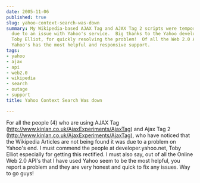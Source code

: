 ```yaml
---
date: 2005-11-06
published: true
slug: yahoo-context-search-was-down
summary: My Wikipedia-based AJAX Tag and AJAX Tag 2 scripts were temporarily broken
  due to an issue with Yahoo's service.  Big thanks to the Yahoo developer team, especially
  Toby Elliot, for quickly resolving the problem!  Of all the Web 2.0 APIs I've used,
  Yahoo's has the most helpful and responsive support.
tags:
- yahoo
- ajax
- api
- web2.0
- wikipedia
- search
- outage
- support
title: Yahoo Context Search Was down

---
```

For all the people (4) who are using AJAX Tag (<a href="http://www.kinlan.co.uk/AjaxExperiments/AjaxTag">http://www.kinlan.co.uk/AjaxExperiments/AjaxTag</a>) and Ajax Tag 2 (<a href="http://www.kinlan.co.uk/AjaxExperiments/AjaxTag2">http://www.kinlan.co.uk/AjaxExperiments/AjaxTag</a>), who have noticed that the Wikipedia Articles are not being found it was due to a problem on Yahoo's end.  I must commend the people at developer.yahoo.net, Toby Elliot especially for getting this rectified.  I must also say, out of all the Online Web 2.0 API's that I have used Yahoo seem to be the most helpful, you report a problem and they are very honest and quick to fix any issues.  Way to go guys!<p />

